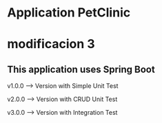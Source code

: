 # Application PetClinic
# modificacion 3
## This application uses Spring Boot 

v1.0.0 --> Version with Simple Unit Test

v2.0.0 --> Version with CRUD Unit Test

v3.0.0 --> Version with Integration Test